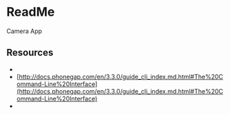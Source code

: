 ReadMe
===
Camera App

Resources
---


- 
- [http://docs.phonegap.com/en/3.3.0/guide_cli_index.md.html#The%20Command-Line%20Interface](http://docs.phonegap.com/en/3.3.0/guide_cli_index.md.html#The%20Command-Line%20Interface)
- 